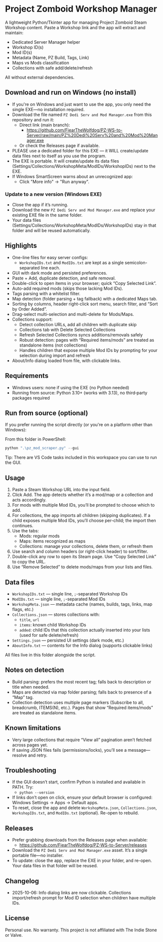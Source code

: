 # Project Zomboid Workshop Manager

A lightweight Python/Tkinter app for managing Project Zomboid Steam Workshop content. Paste a Workshop link and the app will extract and maintain:

- Dedicated Server Manager helper
- Workshop ID(s)
- Mod ID(s)
- Metadata (Name, PZ Build, Tags, Link)
- Maps vs Mods classification
- Collections with safe add/delete/refresh

All without external dependencies.

## Download and run on Windows (no install)

- If you're on Windows and just want to use the app, you only need the single EXE—no installation required.
- Download the file named `PZ Dedi Serv and Mod Manager.exe` from this repository and run it:
	- Direct link (main branch):
		- https://github.com/FiearTheWolfdog/PZ-WS-to-Server/raw/main/PZ%20Dedi%20Serv%20and%20Mod%20Manager.exe
	- Or check the Releases page if available.
- PLEASE use a dedicated folder for this EXE — it WILL create/update data files next to itself as you use the program.
- The EXE is portable. It will create/update its data files (Settings/Collections/WorkshopMeta/ModIDs/WorkshopIDs) next to the EXE.
- If Windows SmartScreen warns about an unrecognized app:
	- Click "More info" → "Run anyway".

### Update to a new version (Windows EXE)

- Close the app if it’s running.
- Download the new `PZ Dedi Serv and Mod Manager.exe` and replace your existing EXE file in the same folder.
- Your data files (Settings/Collections/WorkshopMeta/ModIDs/WorkshopIDs) stay in that folder and will be reused automatically.

## Highlights

- One-line files for easy server configs:
	- `WorkshopIDs.txt` and `ModIDs.txt` are kept as a single semicolon-separated line each.
- GUI with dark mode and persisted preferences.
- Paste + Add, duplicate detection, and safe removal.
- Double-click to open items in your browser; quick “Copy Selected Link”.
- Auto-add required mods (skips those lacking Mod IDs).
- Tags parsing with a whitelist filter.
- Map detection (folder parsing + tag fallback) with a dedicated Maps tab.
- Sorting by columns, header right-click sort menu, search filter, and “Sort by Order Added”.
- Drag-select multi-selection and multi-delete for Mods/Maps.
- Collections support:
	- Detect collection URLs, add all children with duplicate skip
	- Collections tab with Delete Selected Collections
	- Refresh Selected Collections syncs additions/removals safely
	- Robust detection: pages with “Required items/mods” are treated as standalone items (not collections)
	- Handles children that expose multiple Mod IDs by prompting for your selection during import and refresh
- About/Info dialog loaded from file, with clickable links.

## Requirements

- Windows users: none if using the EXE (no Python needed)
- Running from source: Python 3.10+ (works with 3.13), no third‑party packages required

## Run from source (optional)

If you prefer running the script directly (or you're on a platform other than Windows):

From this folder in PowerShell:

```powershell
python ".\pz_mod_scraper.py" --gui
```

Tip: There are VS Code tasks included in this workspace you can use to run the GUI.

## Usage

1. Paste a Steam Workshop URL into the input field.
2. Click Add. The app detects whether it’s a mod/map or a collection and acts accordingly.
3. For mods with multiple Mod IDs, you’ll be prompted to choose which to add.
4. For collections, the app imports all children (skipping duplicates). If a child exposes multiple Mod IDs, you’ll choose per-child; the import then continues.
5. Use the tabs:
	 - Mods: regular mods
	 - Maps: items recognized as maps
	 - Collections: manage your collections, delete them, or refresh them
6. Use search and column headers (or right-click header) to sort/filter.
7. Double-click any row to open its Steam page. Use “Copy Selected Link” to copy the URL.
8. Use “Remove Selected” to delete mods/maps from your lists and files.

## Data files

- `WorkshopIDs.txt` — single line, `;`-separated Workshop IDs
- `ModIDs.txt` — single line, `;`-separated Mod IDs
- `WorkshopMeta.json` — metadata cache (names, builds, tags, links, map flags, etc.)
- `Collections.json` — stores collections with:
	- `title`, `url`
	- `items`: known child Workshop IDs
	- `added`: child IDs that this collection actually inserted into your lists (used for safe delete/refresh)
- `Settings.json` — persisted UI settings (dark mode, etc.)
- `AboutInfo.txt` — contents for the Info dialog (supports clickable links)

All files live in this folder alongside the script.

## Notes on detection

- Build parsing: prefers the most recent tag; falls back to description or title when needed.
- Maps are detected via map folder parsing; falls back to presence of a “Map” tag.
- Collection detection uses multiple page markers (Subscribe to all, breadcrumb, ITEMS(N), etc.). Pages that show “Required items/mods” are treated as standalone items.

## Known limitations

- Very large collections that require “View all” pagination aren’t fetched across pages yet.
- If saving JSON files fails (permissions/locks), you’ll see a message—resolve and retry.

## Troubleshooting

- If the GUI doesn’t start, confirm Python is installed and available in PATH. Try:
	- `python --version`
- If links don’t open on click, ensure your default browser is configured: Windows Settings → Apps → Default apps.
- To reset, close the app and delete `WorkshopMeta.json`, `Collections.json`, `WorkshopIDs.txt`, and `ModIDs.txt` (optional). Re-open to rebuild.

## Releases

- Prefer grabbing downloads from the Releases page when available:
	- https://github.com/FiearTheWolfdog/PZ-WS-to-Server/releases
- Download the `PZ Dedi Serv and Mod Manager.exe` asset. It’s a single portable file—no installer.
- To update: close the app, replace the EXE in your folder, and re-open. Your data files in that folder will be reused.

## Changelog

- 2025-10-06: Info dialog links are now clickable. Collections import/refresh prompt for Mod ID selection when children have multiple IDs.

## License

Personal use. No warranty. This project is not affiliated with The Indie Stone or Valve.
